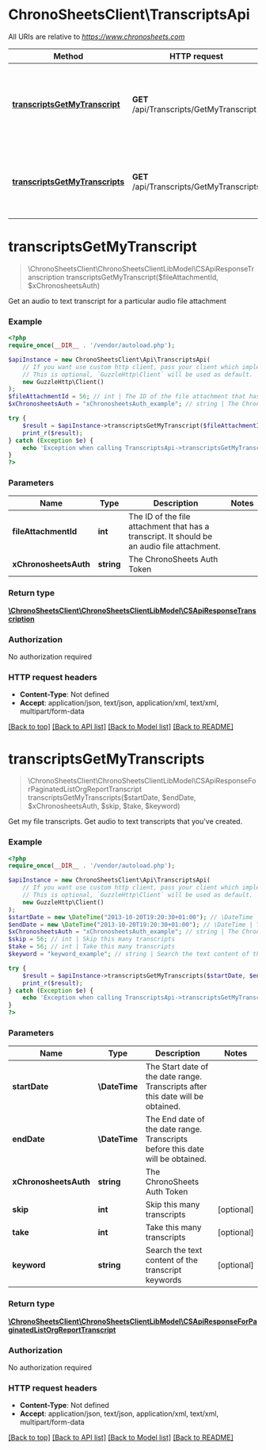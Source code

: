 # ChronoSheetsClient\TranscriptsApi

All URIs are relative to *https://www.chronosheets.com*

Method | HTTP request | Description
------------- | ------------- | -------------
[**transcriptsGetMyTranscript**](TranscriptsApi.md#transcriptsGetMyTranscript) | **GET** /api/Transcripts/GetMyTranscript | Get an audio to text transcript for a particular audio file attachment
[**transcriptsGetMyTranscripts**](TranscriptsApi.md#transcriptsGetMyTranscripts) | **GET** /api/Transcripts/GetMyTranscripts | Get my file transcripts.  Get audio to text transcripts that you&#39;ve created.


# **transcriptsGetMyTranscript**
> \ChronoSheetsClient\ChronoSheetsClientLibModel\CSApiResponseTranscription transcriptsGetMyTranscript($fileAttachmentId, $xChronosheetsAuth)

Get an audio to text transcript for a particular audio file attachment

### Example
```php
<?php
require_once(__DIR__ . '/vendor/autoload.php');

$apiInstance = new ChronoSheetsClient\Api\TranscriptsApi(
    // If you want use custom http client, pass your client which implements `GuzzleHttp\ClientInterface`.
    // This is optional, `GuzzleHttp\Client` will be used as default.
    new GuzzleHttp\Client()
);
$fileAttachmentId = 56; // int | The ID of the file attachment that has a transcript.  It should be an audio file attachment.
$xChronosheetsAuth = "xChronosheetsAuth_example"; // string | The ChronoSheets Auth Token

try {
    $result = $apiInstance->transcriptsGetMyTranscript($fileAttachmentId, $xChronosheetsAuth);
    print_r($result);
} catch (Exception $e) {
    echo 'Exception when calling TranscriptsApi->transcriptsGetMyTranscript: ', $e->getMessage(), PHP_EOL;
}
?>
```

### Parameters

Name | Type | Description  | Notes
------------- | ------------- | ------------- | -------------
 **fileAttachmentId** | **int**| The ID of the file attachment that has a transcript.  It should be an audio file attachment. |
 **xChronosheetsAuth** | **string**| The ChronoSheets Auth Token |

### Return type

[**\ChronoSheetsClient\ChronoSheetsClientLibModel\CSApiResponseTranscription**](../Model/CSApiResponseTranscription.md)

### Authorization

No authorization required

### HTTP request headers

 - **Content-Type**: Not defined
 - **Accept**: application/json, text/json, application/xml, text/xml, multipart/form-data

[[Back to top]](#) [[Back to API list]](../../README.md#documentation-for-api-endpoints) [[Back to Model list]](../../README.md#documentation-for-models) [[Back to README]](../../README.md)

# **transcriptsGetMyTranscripts**
> \ChronoSheetsClient\ChronoSheetsClientLibModel\CSApiResponseForPaginatedListOrgReportTranscript transcriptsGetMyTranscripts($startDate, $endDate, $xChronosheetsAuth, $skip, $take, $keyword)

Get my file transcripts.  Get audio to text transcripts that you've created.

### Example
```php
<?php
require_once(__DIR__ . '/vendor/autoload.php');

$apiInstance = new ChronoSheetsClient\Api\TranscriptsApi(
    // If you want use custom http client, pass your client which implements `GuzzleHttp\ClientInterface`.
    // This is optional, `GuzzleHttp\Client` will be used as default.
    new GuzzleHttp\Client()
);
$startDate = new \DateTime("2013-10-20T19:20:30+01:00"); // \DateTime | The Start date of the date range.  Transcripts after this date will be obtained.
$endDate = new \DateTime("2013-10-20T19:20:30+01:00"); // \DateTime | The End date of the date range.  Transcripts before this date will be obtained.
$xChronosheetsAuth = "xChronosheetsAuth_example"; // string | The ChronoSheets Auth Token
$skip = 56; // int | Skip this many transcripts
$take = 56; // int | Take this many transcripts
$keyword = "keyword_example"; // string | Search the text content of the transcript keywords

try {
    $result = $apiInstance->transcriptsGetMyTranscripts($startDate, $endDate, $xChronosheetsAuth, $skip, $take, $keyword);
    print_r($result);
} catch (Exception $e) {
    echo 'Exception when calling TranscriptsApi->transcriptsGetMyTranscripts: ', $e->getMessage(), PHP_EOL;
}
?>
```

### Parameters

Name | Type | Description  | Notes
------------- | ------------- | ------------- | -------------
 **startDate** | **\DateTime**| The Start date of the date range.  Transcripts after this date will be obtained. |
 **endDate** | **\DateTime**| The End date of the date range.  Transcripts before this date will be obtained. |
 **xChronosheetsAuth** | **string**| The ChronoSheets Auth Token |
 **skip** | **int**| Skip this many transcripts | [optional]
 **take** | **int**| Take this many transcripts | [optional]
 **keyword** | **string**| Search the text content of the transcript keywords | [optional]

### Return type

[**\ChronoSheetsClient\ChronoSheetsClientLibModel\CSApiResponseForPaginatedListOrgReportTranscript**](../Model/CSApiResponseForPaginatedListOrgReportTranscript.md)

### Authorization

No authorization required

### HTTP request headers

 - **Content-Type**: Not defined
 - **Accept**: application/json, text/json, application/xml, text/xml, multipart/form-data

[[Back to top]](#) [[Back to API list]](../../README.md#documentation-for-api-endpoints) [[Back to Model list]](../../README.md#documentation-for-models) [[Back to README]](../../README.md)

